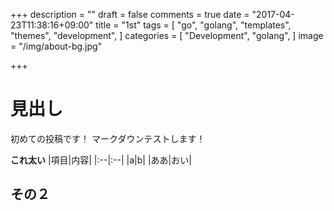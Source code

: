 +++
description = ""
draft = false
comments = true
date = "2017-04-23T11:38:16+09:00"
title = "1st"
tags = [
  "go",
  "golang",
  "templates",
  "themes",
  "development",
]
categories = [
  "Development",
  "golang",
]
image = "/img/about-bg.jpg"

+++

# 見出し
初めての投稿です！
マークダウンテストします！

**これ太い**
|項目|内容|
|:--|:--|
|a|b|
|ああ|おい|

## その２
